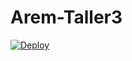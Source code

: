 # Arem-Taller3

[![Deploy](https://www.herokucdn.com/deploy/button.svg)](https://arem-taller3.herokuapp.com/)
